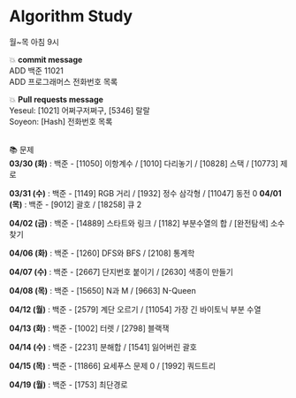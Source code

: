 # Algorithm Study
월~목 아침 9시

<p>
	💥 <b>commit message</b></br>
	ADD 백준 11021</br>
	ADD 프로그래머스 전화번호 목록</br>
</p>

<p>
	💥 <b>Pull requests message</b></br>
	Yeseul: [1021] 어쩌구저쩌구, [5346] 랄랄</br>
	Soyeon: [Hash] 전화번호 목록</br>
</p>
</br>
📚 문제</br>
<b>03/30 (화)</b> : 백준 - [11050] 이항계수 / [1010] 다리놓기 / [10828] 스택 / [10773] 제로

<b>03/31 (수)</b> : 백준 - [1149] RGB 거리 / [1932] 정수 삼각형 / [11047] 동전 0
<b>04/01 (목)</b> : 백준 - [9012] 괄호 / [18258] 큐 2

<b>04/02 (금)</b> : 백준 - [14889] 스타트와 링크 / [1182] 부분수열의 합 / [완전탐색] 소수 찾기

<b>04/06 (화)</b> : 백준 - [1260] DFS와 BFS / [2108] 통계학

<b>04/07 (수)</b> : 백준 - [2667] 단지번호 붙이기 / [2630] 색종이 만들기

<b>04/08 (목)</b> : 백준 - [15650] N과 M / [9663] N-Queen

<b>04/12 (월)</b> : 백준 - [2579] 계단 오르기 / [11054] 가장 긴 바이토닉 부분 수열

<b>04/13 (화)</b> : 백준 - [1002] 터렛 / [2798] 블랙잭

<b>04/14 (수)</b> : 백준 - [2231] 분해합 / [1541] 잃어버린 괄호

<b>04/15 (목)</b> : 백준 - [11866] 요세푸스 문제 0 / [1992] 쿼드트리

<b>04/19 (월)</b> : 백준 - [1753] 최단경로
